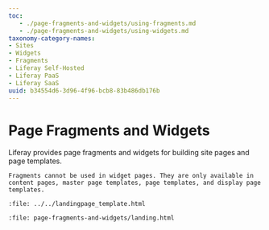 ```yaml
---
toc:
   - ./page-fragments-and-widgets/using-fragments.md
   - ./page-fragments-and-widgets/using-widgets.md
taxonomy-category-names:
- Sites
- Widgets
- Fragments
- Liferay Self-Hosted
- Liferay PaaS
- Liferay SaaS
uuid: b34554d6-3d96-4f96-bcb8-83b486db176b
---
```

# Page Fragments and Widgets
<!--TASK: Develop into-->
Liferay provides page fragments and widgets for building site pages and page templates.

```{note}
Fragments cannot be used in widget pages. They are only available in content pages, master page templates, page templates, and display page templates.
```

```{raw} html
:file: ../../landingpage_template.html
```

```{raw} html
:file: page-fragments-and-widgets/landing.html
```
